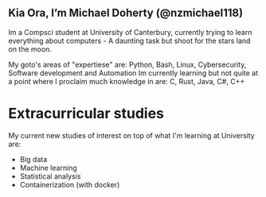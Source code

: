 ## Kia Ora, I’m Michael Doherty (@nzmichael118)
Im a Compsci student at University of Canterbury, currently trying to learn everything about computers - A daunting task but shoot for the stars land on the moon. 

My goto's areas of "expertiese" are: Python, Bash, Linux, Cybersecurity, Software development and Automation 
Im currently learning but not quite at a point where I proclaim much knowledge in are: C, Rust, Java, C#, C++
# Extracurricular studies
My current new studies of interest on top of what I'm learning at University are:
- Big data
- Machine learning
- Statistical analysis 
- Containerization (with docker)
